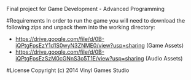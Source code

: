 Final project for Game Development - Advanced Programming

#Requirements
In order to run the game you will need to download the following zips and unpack them into the working directory:
  - https://drive.google.com/file/d/0B-iQPtgFpsEzY1d1S0wyN3ZNME0/view?usp=sharing (Game Assets)
  - https://drive.google.com/file/d/0B-iQPtgFpsEzSzM0cGNnS3o5T1E/view?usp=sharing (Audio Assets)

#License
Copyright (c) 2014 Vinyl Games Studio

